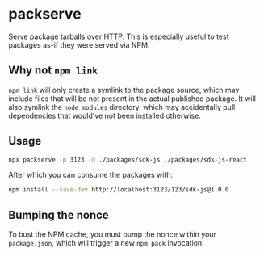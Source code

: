# packserve

Serve package tarballs over HTTP. This is especially useful to test packages as-if they were served via NPM.

## Why not `npm link`

`npm link` will only create a symlink to the package source, which may include files that will be not present in the actual published package. It will also symlink the `node_modules` directory, which may accidentally pull dependencies that would've not been installed otherwise.

## Usage

```bash
npx packserve -p 3123 -d ./packages/sdk-js ./packages/sdk-js-react
```

After which you can consume the packages with:

```bash
npm install --save-dev http://localhost:3123/123/sdk-js@1.0.0
```

## Bumping the nonce

To bust the NPM cache, you must bump the nonce within your `package.json`, which will trigger a new `npm pack` invocation.
